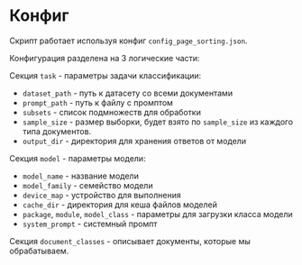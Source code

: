 # Конфиг

Скрипт работает используя конфиг `config_page_sorting.json`.

Конфигурация разделена на 3 логические части:

Секция `task` - параметры задачи классификации:

- `dataset_path` - путь к датасету со всеми документами
- `prompt_path` - путь к файлу с промптом
- `subsets` - список подмножеств для обработки
- `sample_size` - размер выборки, будет взято по `sample_size` из каждого типа документов.
- `output_dir` - директория для хранения ответов от модели

Секция `model` - параметры модели:

- `model_name` - название модели
- `model_family` - семейство модели
- `device_map` - устройство для выполнения
- `cache_dir` - директория для кеша файлов моделей
- `package`, `module`, `model_class` - параметры для загрузки класса модели
- `system_prompt` - системный промпт

Секция `document_classes` - описывает документы, которые мы обрабатываем.
